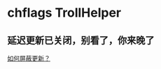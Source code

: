 # chflags TrollHelper
## 延迟更新已关闭，别看了，你来晚了

[如何屏蔽更新？](https://github.com/invalidunit/chflags_trollhelper/blob/main/disable_updates.md "屏蔽更新")
